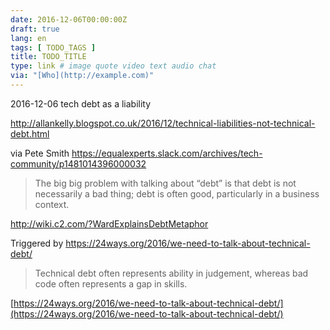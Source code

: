 ```yaml
---
date: 2016-12-06T00:00:00Z
draft: true
lang: en
tags: [ TODO_TAGS ]
title: TODO_TITLE
type: link # image quote video text audio chat
via: "[Who](http://example.com)"
---
```



2016-12-06 tech debt as a liability 

http://allankelly.blogspot.co.uk/2016/12/technical-liabilities-not-technical-debt.html

via Pete Smith https://equalexperts.slack.com/archives/tech-community/p1481014396000032
>The big big problem with talking about “debt” is that debt is not necessarily a bad thing; debt is often good, particularly in a business context.

http://wiki.c2.com/?WardExplainsDebtMetaphor

Triggered by https://24ways.org/2016/we-need-to-talk-about-technical-debt/

>Technical debt often represents ability in judgement, whereas bad code often represents a gap in skills.

[https://24ways.org/2016/we-need-to-talk-about-technical-debt/](https://24ways.org/2016/we-need-to-talk-about-technical-debt/)


